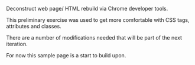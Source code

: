 Deconstruct web page/ HTML rebuild via Chrome developer tools.

This preliminary exercise was used to get more comfortable with CSS tags, attributes and classes.

There are a number of modifications needed that will be part of the next iteration.

For now this sample page is a start to build upon.
